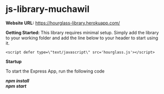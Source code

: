 # js-library-muchawil

**Website URL:**
https://hourglass-library.herokuapp.com/

**Getting Started:**
This library requires minimal setup. Simply add the library to your working folder and add the line below to your header to start using it.

    <script defer type=\"text/javascript\" src='hourglass.js'></script>

**Startup**

To start the Express App, run the following code


***npm install***\
***npm start***
